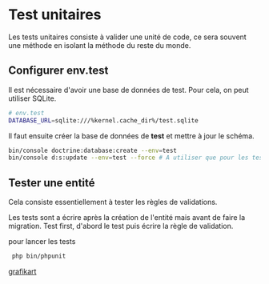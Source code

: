 # Test unitaires

Les tests unitaires consiste à valider une unité de code, ce sera souvent une méthode en isolant la méthode du reste du monde.

## Configurer env.test

Il est nécessaire d'avoir une base de données de test. Pour cela, on peut utiliser SQLite.

```bash
# env.test
DATABASE_URL=sqlite:///%kernel.cache_dir%/test.sqlite
```

Il faut ensuite créer la base de données de **test** et mettre à jour le schéma.

```bash
bin/console doctrine:database:create --env=test
bin/console d:s:update --env=test --force # A utiliser que pour les tests
```

## Tester une entité

Cela consiste essentiellement à tester les règles de validations.

Les tests sont a écrire après la création de l'entité mais avant de faire la migration. Test first, d'abord le test puis écrire la règle de validation.

pour lancer les tests

```bash
 php bin/phpunit
```

[grafikart](https://www.grafikart.fr/tutoriels/tests-symfony-entity-1215)
